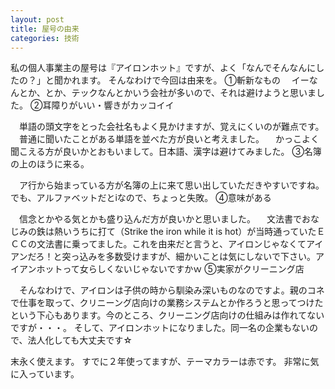 ```yaml
---
layout: post
title: 屋号の由来
categories: 技術
---
```


私の個人事業主の屋号は『アイロンホット』ですが、よく「なんでそんなんにしたの？」と聞かれます。
そんなわけで今回は由来を。
①斬新なもの
　イーなんとか、とか、テックなんとかいう会社が多いので、それは避けようと思いました。
②耳障りがいい・響きがカッコイイ

　単語の頭文字をとった会社名もよく見かけますが、覚えにくいのが難点です。
　普通に聞いたことがある単語を並べた方が良いと考えました。
　かっこよく聞こえる方が良いかとおもいまして。日本語、漢字は避けてみました。
③名簿の上のほうに来る。

　ア行から始まっている方が名簿の上に来て思い出していただきやすいですね。でも、アルファベットだとiなので、ちょっと失敗。
④意味がある

　信念とかやる気とかも盛り込んだ方が良いかと思いました。
　文法書でおなじみの鉄は熱いうちに打て（Strike the iron while it is hot）が当時通っていたＥＣＣの文法書に乗ってました。これを由来だと言うと、アイロンじゃなくてアイアンだろ！と突っ込みを多数受けますが、細かいことは気にしないで下さい。アイアンホットって女らしくないじゃないですかｗ
⑤実家がクリーニング店

　そんなわけで、アイロンは子供の時から馴染み深いものなのですよ。親のコネで仕事を取って、クリニーング店向けの業務システムとか作ろうと思ってつけたという下心もあります。今のところ、クリーニング店向けの仕組みは作れてないですが・・・。
そして、アイロンホットになりました。同一名の企業もないので、法人化しても大丈夫です☆

末永く使えます。
すでに２年使ってますが、テーマカラーは赤です。
非常に気に入っています。
